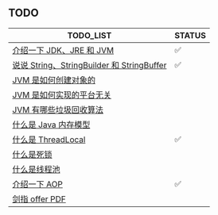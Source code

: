 ## TODO

| TODO_LIST                                                    | STATUS |
| ------------------------------------------------------------ | ------ |
| [介绍一下 JDK、JRE 和 JVM](./bagu/JavaSE/JDK和JRE和JVM三者的关系.md) | ✅      |
| [说说 String、StringBuilder 和 StringBuffer](./bagu/JavaSE/介绍一下String、StringBuilder和StringBuffer.md) | ✅       |
| [JVM 是如何创建对象的](./bagu/JVM/JVM是如何创建对象的.md)    |        |
| [JVM 是如何实现的平台无关](./bagu/JVM/JVM是如何实现的平台无关.md) |        |
| [JVM 有哪些垃圾回收算法](./bagu/JVM/JVM有哪些垃圾回收算法.md) |        |
| [什么是 Java 内存模型](./bagu/JUC/什么是Java内存模型.md)     |        |
| [什么是 ThreadLocal](./bagu/JUC/什么是ThreadLocal.md)        | ✅       |
| [什么是死锁](./bagu/JUC/什么是死锁.md)                       |        |
| [什么是线程池](./bagu/JUC/什么是线程池.md)                   |        |
| [介绍一下 AOP](./bagu/Spring/介绍一下AOP.md)                 | ✅      |
| [剑指 offer PDF](./Resource/PDF.md)                 |       |

